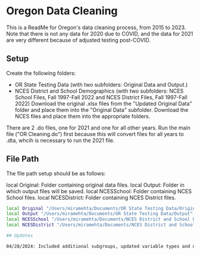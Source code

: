 
# Oregon Data Cleaning

This is a ReadMe for Oregon's data cleaning process, from 2015 to 2023.
Note that there is not any data for 2020 due to COVID, and the data for 2021 are very different because of adjusted testing post-COVID.

## Setup

Create the following folders:
- OR State Testing Data (with two subfolders: Original Data and Output.)
- NCES District and School Demographics (with two subfolders: NCES School Files, Fall 1997-Fall 2022 and NCES District Files, Fall 1997-Fall 2022)
Download the original .xlsx files from the "Updated Original Data" folder and place them into the "Original Data" subfolder. Download the NCES files and place them into the appropriate folders.

There are 2 .do files, one for 2021 and one for all other years.  Run the main file ("OR Cleaning.do") first because this will convert files for all years to .dta, whcih is necessary to run the 2021 file.
    
## File Path

The file path setup should be as follows: 

local Original: Folder containing original data files.
local Output: Folder in which output files will be saved.
local NCESSchool: Folder containing NCES School files.
local NCESDistrict: Folder containing NCES District files.

```bash
local Original "/Users/miramehta/Documents/OR State Testing Data/Original Data"
local Output "/Users/miramehta/Documents/OR State Testing Data/Output"
local NCESSchool "/Users/miramehta/Documents/NCES District and School Demographics/NCES School Files, Fall 1997-Fall 2022"
local NCESDistrict "/Users/miramehta/Documents/NCES District and School Demographics/NCES District Files, Fall 1997-Fall 2022"

## Updates

04/28/2024: Included additional subgroups, updated variable types and names, and changed StudentGroup_TotalTested calculation to match post-launch file format.